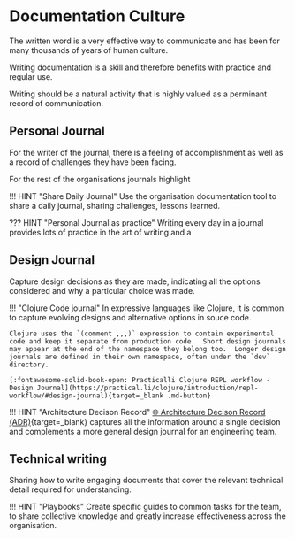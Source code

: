 # Documentation Culture

The written word is a very effective way to communicate and has been for many thousands of years of human culture.

Writing documentation is a skill and therefore benefits with practice and regular use.

Writing should be a natural activity that is highly valued as a perminant record of communication.


## Personal Journal


For the writer of the journal, there is a feeling of accomplishment as well as a record of challenges they have been facing.

For the rest of the organisations journals highlight

!!! HINT "Share Daily Journal"
    Use the organisation documentation tool to share a daily journal, sharing challenges, lessons learned.

??? HINT "Personal Journal as practice"
    Writing every day in a journal provides lots of practice in the art of writing and a 


## Design Journal

Capture design decisions as they are made, indicating all the options considered and why a particular choice was made.

!!! "Clojure Code journal"
    In expressive languages like Clojure, it is common to capture evolving designs and alternative options in souce code.

    Clojure uses the `(comment ,,,)` expression to contain experimental code and keep it separate from production code.  Short design journals may appear at the end of the namespace they belong too.  Longer design journals are defined in their own namespace, often under the `dev` directory.

    [:fontawesome-solid-book-open: Practicalli Clojure REPL workflow - Design Journal](https://practical.li/clojure/introduction/repl-workflow/#design-journal){target=_blank .md-button}


!!! HINT "Architecture Decison Record"
    [:globe_with_meridians: Architecture Decison Record (ADR)](https://adr.github.io/){target=_blank} captures all the information around a single decision and complements a more general design journal for an engineering team.


## Technical writing

Sharing how to write engaging documents that cover the relevant technical detail required for understanding.





!!! HINT "Playbooks"
    Create specific guides to common tasks for the team, to share collective knowledge and greatly increase effectiveness across the organisation.

